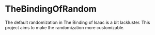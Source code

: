 # TheBindingOfRandom
The default randomization in The Binding of Isaac is a bit lackluster. This project aims to make the randomization more customizable.
